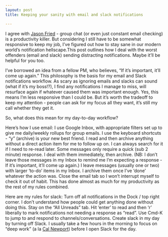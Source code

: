 ```yaml
---
layout: post
title: Keeping your sanity with email and slack notifications

---
```


I agree with [Jason Fried](https://m.signalvnoise.com/is-group-chat-making-you-sweat-744659addf7d#.d3uzdc7sk) - group chat (or even just constant email checking) is a productivity killer. But considering I still have to be somewhat responsive to keep my job, I’ve figured out how to stay sane in our modern world’s notification hellscape.This post outlines how I deal with the worst offenders (email and slack) sending distracting notifications. Maybe it’ll be helpful for you too.

I’ve borrowed an idea from a fellow PM, who believes, “If it’s important, it’ll come up again.” This philosophy is the basis for my email and Slack notifications workflow. As scary as ignoring emails and slacks can sound (what if it’s my boss!?), I find any notifications I manage to miss, will resurface again if whatever caused them was important enough. Yes, this means I’m less responsive than I could be. But it’s worth the tradeoff to keep my attention - people can ask for my focus all they want, it’s still my call whether they get it.

So, what does this mean for my day-to-day workflow?

Here’s how I use email: 
I use Google Inbox, with appropriate filters set up to give me daily/weekly rollups for group emails.
I use the keyboard shortcuts - “y” (archive) is your new best friend. I read and then archive anything without a direct action item for me to follow up on. I can always search for it if I need to re-read later.
Some messages only require a quick (sub 2 minute) response. I deal with them immediately, then archive. (NB: I don’t leave those messages in my Inbox to remind me I’m expecting a response - If it’s important, it’ll come up again.)
I leave messages (usually one or two) with larger ‘to-do’ items in my Inbox. I archive them once I’ve ‘done’ whatever the action was.
Close the email tab so I won’t interrupt myself to check it out of habit. This has done almost as much for my productivity as the rest of my rules combined.

Here are my rules for slack:
Turn off all notifications in the Dock / top right corner. I don’t understand how people could get anything done without doing this.
Stay on the “All Unreads” tab.
Hit ‘enter’ to read and then ‘r’ liberally to mark notifications not needing a response as “read”.
Use Cmd-K to jump to and respond to channels/conversations.
Create slack in my day by turning off Slack. I usually take a few hours in the morning to focus on “deep work” (a la [Cal Newport](http://calnewport.com/books/deep-work/)) before I open Slack for the day.




